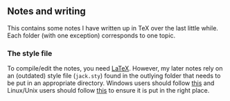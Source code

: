 ## Notes and writing
This contains some notes I have written up in TeX over the last little while. Each folder (with one exception) corresponds to one topic.



### The style file
To compile/edit the notes, you need [LaTeX](https://www.latex-project.org/get/). However, my later notes rely on an (outdated) style file (`jack.sty`) found in the outlying folder that needs to be put in an appropriate directory. Windows users should follow [this](https://tex.stackexchange.com/a/1138/269697) and Linux/Unix users should follow [this](https://tex.stackexchange.com/a/10256/269697) to ensure it is put in the right place. 
